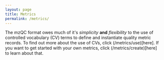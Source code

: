 ```yaml
---
layout: page
title: Metrics
permalink: /metrics/
---
```


The mzQC format owes much of it's _simplicity_ **and** _flexibility_ to the use of controlled vocabulary (CV) terms to define and instantiate quality metric records. To find out more about  the use of CVs, click (/metrics/use)[here]. 
If you want to get started with your own metrics, click (/metrics/create)[here] to learn about that.
